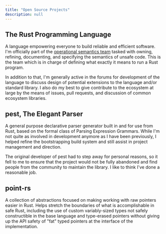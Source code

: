 ```yaml
---
title: "Open Source Projects"
description: null
---
```


## The Rust Programming Language

A language empowering everyone to build reliable and efficient software. I'm
officially part of the [operational semantics team] tasked with owning, refining,
documenting, and specifying the semantics of unsafe code. This is the team
which is in charge of defining what exactly it means to run a Rust program.

[operational semantics team]: https://rust-lang.github.io/rfcs/3346-t-opsem.html

In addition to that, I'm generally active in the forums for development of the
language to discuss design of potential extensions to the language and/or standard
library. I also do my best to give contribute to the ecosystem at large by the
means of issues, pull requests, and discussion of common ecosystem libraries.

## pest, The Elegant Parser

A general purpose declarative parser generator built in and for use from Rust,
based on the formal class of Parsing Expression Grammars. While I'm not quite as
involved in development anymore as I have been previously, I helped refine the
bootstrapping build system and still assist in project management and direction.

The original developer of pest had to step away for personal reasons, so it fell
to me to ensure that the project would not be fully abandoned and find people from
the community to maintain the library. I like to think I've done a reasonable job.

## point-rs

A collection of abstractions focused on making working with raw pointers easier
in Rust. Helps stretch the boundaries of what is accomplishable in safe Rust,
including the use of custom variably-sized types not safely constructible in
the base language and type-erased pointers without giving up the API safety of
"fat" typed pointers at the interface of the implementation.
